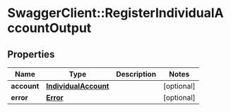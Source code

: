 # SwaggerClient::RegisterIndividualAccountOutput

## Properties
Name | Type | Description | Notes
------------ | ------------- | ------------- | -------------
**account** | [**IndividualAccount**](IndividualAccount.md) |  | [optional] 
**error** | [**Error**](Error.md) |  | [optional] 


